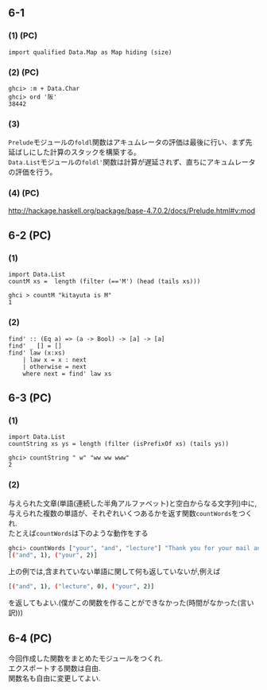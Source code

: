 ## 6-1
### (1) (PC)
```
import qualified Data.Map as Map hiding (size)
```
### (2) (PC)
```
ghci> :m + Data.Char
ghci> ord '阪'
38442
```
### (3)
`Prelude`モジュールの`foldl`関数はアキュムレータの評価は最後に行い、まず先延ばしにした計算のスタックを構築する。  
`Data.List`モジュールの`foldl'`関数は計算が遅延されず、直ちにアキュムレータの評価を行う。  
### (4) (PC)
http://hackage.haskell.org/package/base-4.7.0.2/docs/Prelude.html#v:mod
## 6-2 (PC)
### (1)
```
import Data.List
countM xs =  length (filter (=='M') (head (tails xs)))
```
```
ghci > countM "kitayuta is M"
1
```
### (2)
```
find' :: (Eq a) => (a -> Bool) -> [a] -> [a]
find' _ [] = []
find' law (x:xs)
    | law x = x : next
    | otherwise = next
    where next = find' law xs
```
## 6-3 (PC)
### (1)
```
import Data.List
countString xs ys = length (filter (isPrefixOf xs) (tails ys))
```
```
ghci> countString " w" "ww ww www"
2
```
### (2)
与えられた文章(単語(連続した半角アルファベット)と空白からなる文字列)中に,与えられた複数の単語が、それぞれいくつあるかを返す関数`countWords`をつくれ.  
たとえば`countWords`は下のような動作をする
```sh
ghci> countWords ["your", "and", "lecture"] "Thank you for your mail and your lectures"
[("and", 1), ("your", 2)]
```
上の例では,含まれていない単語に関して何も返していないが,例えば
```sh
[("and", 1), ("lecture", 0), ("your", 2)]
```
を返してもよい.(僕がこの関数を作ることができなかった(時間がなかった(言い訳)))
## 6-4 (PC)
今回作成した関数をまとめたモジュールをつくれ.  
エクスポートする関数は自由.  
関数名も自由に変更してよい.
